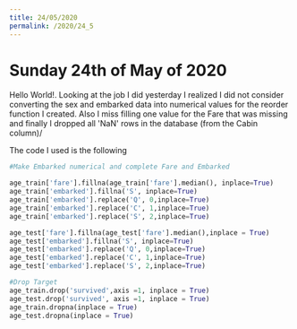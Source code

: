 ```yaml
---
title: 24/05/2020
permalink: /2020/24_5
---
```

# Sunday 24th of May of 2020

Hello World!. Looking at the job I did yesterday I realized I did not consider converting the sex and embarked data into numerical values for the reorder function I created. Also I miss filling one value for the Fare that was missing and finally I dropped all 'NaN' rows in the database (from the Cabin column)/

The code I used is the following

```python
#Make Embarked numerical and complete Fare and Embarked

age_train['fare'].fillna(age_train['fare'].median(), inplace=True)
age_train['embarked'].fillna('S', inplace=True)
age_train['embarked'].replace('Q', 0,inplace=True)
age_train['embarked'].replace('C', 1,inplace=True)
age_train['embarked'].replace('S', 2,inplace=True)

age_test['fare'].fillna(age_test['fare'].median(),inplace = True)
age_test['embarked'].fillna('S', inplace=True)
age_test['embarked'].replace('Q', 0,inplace=True)
age_test['embarked'].replace('C', 1,inplace=True)
age_test['embarked'].replace('S', 2,inplace=True)

#Drop Target
age_train.drop('survived',axis =1, inplace = True)
age_test.drop('survived', axis =1, inplace = True)
age_train.dropna(inplace = True)
age_test.dropna(inplace = True)
```
